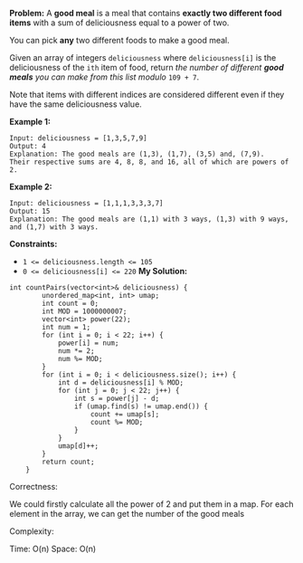 **Problem:**
A **good meal** is a meal that contains **exactly two different food items** with a sum of deliciousness equal to a power of two.

You can pick **any** two different foods to make a good meal.

Given an array of integers `deliciousness` where `deliciousness[i]` is the deliciousness of the `ith` item of food, return *the number of different **good meals** you can make from this list modulo* `109 + 7`.

Note that items with different indices are considered different even if they have the same deliciousness value.

 

**Example 1:**

```
Input: deliciousness = [1,3,5,7,9]
Output: 4
Explanation: The good meals are (1,3), (1,7), (3,5) and, (7,9).
Their respective sums are 4, 8, 8, and 16, all of which are powers of 2.
```

**Example 2:**

```
Input: deliciousness = [1,1,1,3,3,3,7]
Output: 15
Explanation: The good meals are (1,1) with 3 ways, (1,3) with 9 ways, and (1,7) with 3 ways.
```

 

**Constraints:**

- `1 <= deliciousness.length <= 105`
- `0 <= deliciousness[i] <= 220`
**My Solution:**
```
int countPairs(vector<int>& deliciousness) {
        unordered_map<int, int> umap;
        int count = 0;
        int MOD = 1000000007;
        vector<int> power(22);
        int num = 1;
        for (int i = 0; i < 22; i++) {
            power[i] = num;
            num *= 2;
            num %= MOD;
        }
        for (int i = 0; i < deliciousness.size(); i++) {
            int d = deliciousness[i] % MOD;
            for (int j = 0; j < 22; j++) {
                int s = power[j] - d;
                if (umap.find(s) != umap.end()) {
                    count += umap[s];
                    count %= MOD;
                }
            }
            umap[d]++;
        }
        return count;
    }
```
Correctness:

We could firstly calculate all the power of 2 and put them in a map. For each element in the array, we can get the number of the good meals

Complexity:

Time: O(n)
Space: O(n)